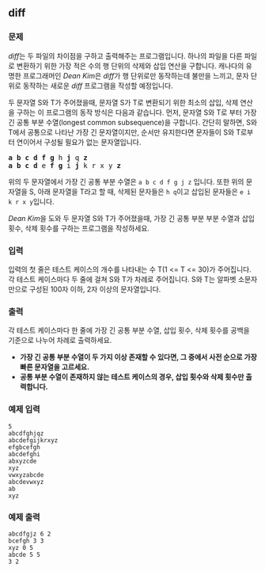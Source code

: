 ## diff

### 문제

*diff*는 두 파일의 차이점을 구하고 출력해주는 프로그램입니다. 하나의 파일을 다른 파일로 변환하기 위한 가장 적은 수의 행 단위의 삭제와 삽입 연산을 구합니다. 캐나다의 유명한 프로그래머인 *Dean Kim*은 *diff*가 행 단위로만 동작하는데 불만을 느끼고, 문자 단위로 동작하는 새로운 *diff* 프로그램을 작성할 예정입니다.

두 문자열 S와 T가 주어졌을때, 문자열 S가 T로 변환되기 위한 최소의 삽입, 삭제 연산을 구하는 이 프로그램의 동작 방식은 다음과 같습니다. 먼저, 문자열 S와 T로 부터 가장 긴 공통 부분 수열(longest common subsequence)을 구합니다. 간단히 말하면, S와 T에서 공통으로 나타난 가장 긴 문자열이지만, 순서만 유지한다면 문자들이 S와 T로부터 연이어서 구성될 필요가 없는 문자열입니다.

<pre>
<b>a</b> <b>b</b> <b>c</b> <b>d</b> <b>f</b> <b>g</b> h <b>j</b> q <b>z</b>
<b>a</b> <b>b</b> <b>c</b> <b>d</b> e <b>f</b> <b>g</b> i <b>j</b> k r x y <b>z</b>
</pre>

위의 두 문자열에서 가장 긴 공통 부분 수열은 `a b c d f g j z` 입니다. 또한 위의 문자열을 S, 아래 문자열을 T라고 할 때, 삭제된 문자들은 `h q`이고 삽입된 문자들은 `e i k r x y`입니다.

*Dean Kim*을 도와 두 문자열 S와 T가 주어졌을때, 가장 긴 공통 부분 부분 수열과 삽입 횟수, 삭제 횟수를 구하는 프로그램을 작성하세요.

### 입력

입력의 첫 줄은 테스트 케이스의 개수를 나타내는 수 T(1 <= T <= 30)가 주어집니다. 각 테스트 케이스마다 두 줄에 걸쳐 S와 T가 차례로 주어집니다. S와 T는 알파벳 소문자만으로 구성된 100자 이하, 2자 이상의 문자열입니다.

### 출력

각 테스트 케이스마다 한 줄에 가장 긴 공통 부분 수열, 삽입 횟수, 삭제 횟수를 공백을 기준으로 나누어 차례로 출력하세요.
- **가장 긴 공통 부분 수열이 두 가지 이상 존재할 수 있다면, 그 중에서 사전 순으로 가장 빠른 문자열을 고르세요.**
- **공통 부분 수열이 존재하지 않는 테스트 케이스의 경우, 삽입 횟수와 삭제 횟수만 출력합니다.**

### 예제 입력

```
5
abcdfghjqz
abcdefgijkrxyz
efgbcefgh
abcdefghi
abxyzcde
xyz
vwxyzabcde
abcdevwxyz
ab
xyz
```

### 예제 출력

```
abcdfgjz 6 2
bcefgh 3 3
xyz 0 5
abcde 5 5
3 2
```
